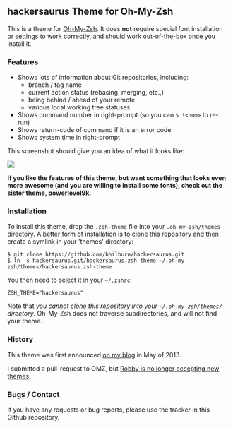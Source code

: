 ## hackersaurus Theme for Oh-My-Zsh

This is a theme for [Oh-My-Zsh](https://github.com/robbyrussell/oh-my-zsh). It
does **not** require special font installation or settings to work correctly,
and should work out-of-the-box once you install it.

### Features
* Shows lots of information about Git repositories, including:
    * branch / tag name
    * current action status (rebasing, merging, etc.,)
    * being behind / ahead of your remote
    * various local working tree statuses
* Shows command number in right-prompt (so you can `$ !<num>` to re-run)
* Shows return-code of command if it is an error code
* Shows system time in right-prompt

This screenshot should give you an idea of what it looks like:

![](http://bhilburn.org/content/images/2014/11/hokietux_theme.png)

**If you like the features of this theme, but want something that looks even
more awesome (and you are willing to install some fonts), check out the sister
theme, [powerlevel9k](https://github.com/bhilburn/powerlevel9k).**

### Installation

To install this theme, drop the `.zsh-theme` file into your `.oh-my-zsh/themes`
directory. A better form of installation is to clone this repository and then
create a symlink in your 'themes' directory:

    $ git clone https://github.com/bhilburn/hackersaurus.git
    $ ln -s hackersaurus.git/hackersaurus.zsh-theme ~/.oh-my-zsh/themes/hackersaurus.zsh-theme

You then need to select it in your `~/.zshrc`:

    ZSH_THEME="hackersaurus"

Note that *you cannot clone this repository into your `~/.oh-my-zsh/themes/` directory*.
Oh-My-Zsh does not traverse subdirectories, and will not find your theme.

### History
This theme was first announced [on my blog](http://bhilburn.org/the-hokietux-oh-my-zsh-theme/) in May of 2013.

I submitted a pull-request to OMZ, but [Robby is no longer accepting new
themes](https://github.com/robbyrussell/oh-my-zsh/pull/1804).

### Bugs / Contact

If you have any requests or bug reports, please use the tracker in this Github
repository.

